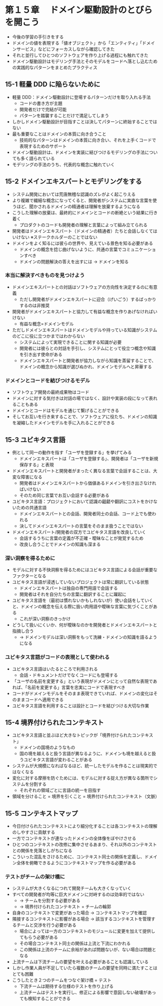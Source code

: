 # 第１５章　 ドメイン駆動設計のとびらを開こう

- 今後の学習の手引きをする
- ドメインの値を表現する「値オブジェクト」から「エンティティ」「ドメインサービス」などにフォーカスしながら確認してきた
- それと並行してひとつのソフトウェアを作り上げる過程にも触れてきた
- ドメイン駆動設計はモデリング手法とそのモデルをコードへ落とし込むための実践的なパターンをまとめたプラクティス

## 15-1 軽量 DDD に陥らないために

- 軽量 DDD：ドメイン駆動設計に登場するパターンだけを取り入れる手法
  - コードの書き方が主題
  - 開発者だけで完結が可能
  - パターンを踏襲することだけで満足してしまう
- しかしドメイン駆動設計が目指すことは決してパターンに終始することではない
- 最も重要なことはドメインの本質に向き合うこと
  - 技術的なパターンはドメインの本質に向き合い、それを上手くコードで表現するためのサポート
- ドメイン駆動設計は、ドメインを実装に結びつけるモデリングの手法についても多く語られている
- モデリングの手法のうち、代表的な概念に触れていく

## 15-2 ドメインエキスパートとモデリングをする

- システム開発においては荒唐無稽な認識のズレがよく起こりえる
- より複雑で繊細な概念になってくると、開発者がシステムに実直な言葉を使うほど、聞かされるドメインの精通者は理解を放棄するようになる
- こうした理解の放棄は、最終的にドメインとコードの断絶という結果に行き着く
  - プロダクトのコードも開発者の理解と言葉によって組み立てられる
- 開発者はドメインエキスパート（ドメインの精通者）たちと会話しなくてはいけない ※ステークホルダーのことではない
- ドメインをよく知るには彼らの世界や、見えている景色を知る必要がある
  - ドメインの概念を捻じ曲げないように、共通の言葉でコミュニケーションすべき
  - ドメインの問題解決の答えを出すには → ドメインを知る

### 本当に解決すべきものを見つけよう

- ドメインエキスパートとの対話はソフトウェアの方向性を決定するのに有意義
  - ただし開発者がドメインエキスパートに迎合（げいごう）するばっかりするのは非推奨
- 開発者がドメインエキスパートと協力して有益な概念を作りあげなければいけない
  - 有益な概念=ドメインモデル
- ただしドメインエキスパートはドメインモデルや持っている知識がシステムのどこに役に立つかまではわからない
  - システムによって実現できることに関する知識が必要
  - 開発者には彼らとの対話を手引し、システムにとって役立つ概念や知識を引き出す使命がある
  - ドメインエキスパートと開発者が協力しながら知識を蒸留することで、ドメインの概念から知識が選びぬかれ、ドメインモデルへと昇華する

### ドメインとコードを結びつけるモデル

- ソフトウェア開発の最終成果物はコード
- ドメインに対する気付きは対話の場ではなく、設計や実装の段になって表れることもある
- ドメインとコードはモデルを通じて繋げることができる
- そしてお互いを行き来することで、ソフトウェアに役たち、ドメインの知識を凝縮したドメインモデルを手に入れることができる

## 15-3 ユビキタス言語

- 例として同一の動作を指す「ユーザを登録する」を挙げてみる
  - ドメインエキスパートは「ユーザを登録する」、開発者は「ユーザを新規保存する」と表現
- ドメインエキスパートと開発者がまったく異なる言葉で会話することは、大変な障害になる
  - 開発者はドメインエキスパートから価値あるドメインを引き出さなければいけない
  - そのため同じ言葉でお互い会話する必要がある
- ユビキタス言語：プロジェクトにおいて認識の齟齬や翻訳にコストをかけないための共通言語
  - ドメインエキスパートとの会話、開発者同士の会話、コード上でも使われる
  - 決してドメインエキスパートの言葉をそのまま扱うことではない
- ドメインエキスパート/開発者の双方でユビキタス言語を改良していく
  - 会話するうちに言葉の定義が不正確・曖昧なことが発覚するため
  - 改良し合うことでドメインの知識も深まる

### 深い洞察を得るために

- モデルに対する不快洞察を得るためにはユビキタス言語による会話が重要なファクターとなる
- ユビキタス言語が浸透していないプロジェクトは常に翻訳している状態
  - ドメインエキスパートは独自の専門用語で会話する
  - 開発者はそれを自分たちの言葉に翻訳することに躍起に
- ユビキタス言語を（最初は慣れないかもしれないが）使い会話をしていくと、ドメインの概念を伝える際に扱い肉用語や曖昧な言葉に気づくことがある
  - これが深い洞察のきっかけ
- どうして扱いにくいか、何が曖昧なのかを開発者とドメインエキスパートと指摘し合う
  - → ドメインモデルは深い洞察をもって洗練・ドメインの知識を語るようになる

### ユビキタス言語がコードの表現として使われる

- ユビキタス言語はいたるところで利用される
  - 会話・ドキュメントだけでなくコードにも登場する
- 「ユーザの名前を変更する」という表現がドメインにとって自然な表現であれば、「名前を変更する」言葉を忠実にコードで表現すべき
- コードがドメインモデルをそのまま表現できていれば、ドメインの変化はそのままコードへ適用できる
- ユビキタス言語を利用することは設計とコードを結びつける大切な作業

## 15-4 境界付けられたコンテキスト

- ユビキタス言語と並ぶほど大きなトピックが「境界付けられたコンテキスト」
  - ドメインの国境のようなもの
  - 国の境を越えると扱う言語が異なるように、ドメインも境を越えると扱うユビキタス言語が変わることがある
- システムが大規模になればなるほど、統一したモデルを作ることは現実的ではなくなる
- 変化に対する摩擦を防ぐためには、モデルに対する捉え方が異なる箇所でシステムを分割する
  - それぞれの領域ごとに言語の統一を目指す
- 領域を分けること = 境界を引くこと = 境界付けられたコンテキスト（文脈）

## 15-5 コンテキストマップ

- 今日付けられたコンテキストにより細分化することは各コンテキストの理解のしやすさに貢献する
- 一方でコンテキストが連なったドメインの全体像をぼやけさせる
- ひとつのコンテキストの改修に集中させるあまり、それ以外のコンテキストとの関係を見落としがちになる
- こういった混乱をさけるために、コンテキスト同士の関係を定義し、ドメイン全体を俯瞰できるようにコンテキストマップを作る必要がある

### テストがチームの架け橋に

- システムが大きくなるにつれて開発チームも大きくなっていく
- すべての開発者が均等に巨大ドメインに対峙するのは効率的ではない
  - → チームを分割する必要がある
  - → 境界付けられたコンテキスト = チームの輪郭
- 自身のコンテキストで変更があった場合 → コンテキストマップを確認
- 隣接するコンテキストに影響がある場合 → 該当するコンテキストを管理するチームと交渉を行う必要がある
  - 場合によっては一方のコンテキストのモジュールに変更を加えて提供してもらう必要がある
  - その場合コンテキスト同士の関係は上流と下流にわかれる
  - この関係は上流のチームに余裕があれば問題ないが、ない場合は問題となる
- 上流チームは下流チームの要望を叶える必要があることも認識している
- しかし作業人員が不足していたら複数のチームの要望を同時に満たすことはとても困難
- こうしたとき２つのチームをつなぐ架け橋 = テスト
  - 下流チームは期待する仕様のテストを作り上げる
  - 上流チームはテストを実行し、修正による影響で意図しない破壊があっても検知することができる
